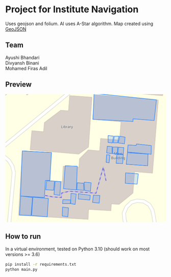 # Project for Institute Navigation

Uses geojson and folium. AI uses A-Star algorithm. Map created using [GeoJSON](https://geojson.io/#map=19.34/25.1316096/55.4196872)

## Team

Ayushi Bhandari<br>
Divyansh Binani<br>
Mohamed Firas Adil

## Preview

![Preview](./resources/image.png)

## How to run

In a virtual environment, tested on Python 3.10 (should work on most versions >= 3.6)

```bash
pip install -r requirements.txt
python main.py
```